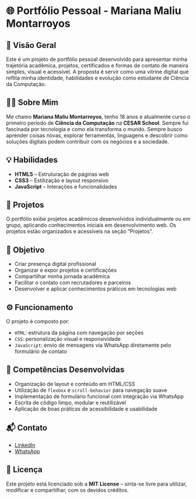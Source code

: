 # 🌐 Portfólio Pessoal - Mariana Maliu Montarroyos

## 📌 Visão Geral  
Este é um projeto de portfólio pessoal desenvolvido para apresentar minha trajetória acadêmica, projetos, certificados e formas de contato de maneira simples, visual e acessível. A proposta é servir como uma vitrine digital que reflita minha identidade, habilidades e evolução como estudante de Ciência da Computação.

## 👩‍💻 Sobre Mim  
Me chamo **Mariana Maliu Montarroyos**, tenho 18 anos e atualmente curso o primeiro período de **Ciência da Computação** na **CESAR School**. Sempre fui fascinada por tecnologia e como ela transforma o mundo. Sempre busco aprender coisas novas, explorar ferramentas, linguagens e descobrir como soluções digitais podem contribuir com os negócios e a sociedade.

## 💡 Habilidades

- **HTML5** – Estruturação de páginas web  
- **CSS3** – Estilização e layout responsivo  
- **JavaScript** – Interações e funcionalidades  

## 📁 Projetos  
O portfólio exibe projetos acadêmicos desenvolvidos individualmente ou em grupo, aplicando conhecimentos iniciais em desenvolvimento web. Os projetos estão organizados e acessíveis na seção “Projetos”.

## 🎯 Objetivo

- Criar presença digital profissional  
- Organizar e expor projetos e certificações  
- Compartilhar minha jornada acadêmica  
- Facilitar o contato com recrutadores e parceiros  
- Desenvolver e aplicar conhecimentos práticos em tecnologias web  

## ⚙️ Funcionamento

O projeto é composto por:

- `HTML`: estrutura da página com navegação por seções  
- `CSS`: personalização visual e responsividade  
- `JavaScript`: envio de mensagens via WhatsApp diretamente pelo formulário de contato  

## 🧠 Competências Desenvolvidas

- Organização de layout e conteúdo em HTML/CSS  
- Utilização de `flexbox` e `scroll-behavior` para navegação suave  
- Implementação de formulário funcional com integração via WhatsApp  
- Escrita de código limpo, modular e reutilizável  
- Aplicação de boas práticas de acessibilidade e usabilidade  

## 📬 Contato

- [LinkedIn](https://www.linkedin.com/in/mariana-maliu-6572a035a/)  
- [WhatsApp](https://wa.me/5581992813000)

## 📄 Licença  
Este projeto está licenciado sob a **MIT License** – sinta-se livre para utilizar, modificar e compartilhar, com os devidos créditos.
